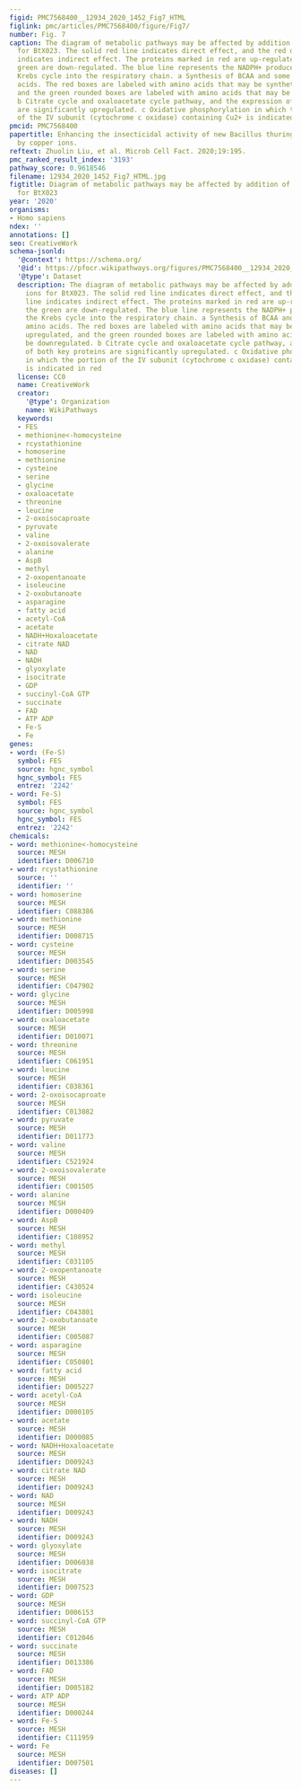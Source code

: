 ```yaml
---
figid: PMC7568400__12934_2020_1452_Fig7_HTML
figlink: pmc/articles/PMC7568400/figure/Fig7/
number: Fig. 7
caption: The diagram of metabolic pathways may be affected by addition of copper ions
  for BtX023. The solid red line indicates direct effect, and the red dotted line
  indicates indirect effect. The proteins marked in red are up-regulated, and the
  green are down-regulated. The blue line represents the NADPH+ produced from the
  Krebs cycle into the respiratory chain. a Synthesis of BCAA and some other amino
  acids. The red boxes are labeled with amino acids that may be synthetically upregulated,
  and the green rounded boxes are labeled with amino acids that may be downregulated.
  b Citrate cycle and oxaloacetate cycle pathway, and the expression of both key proteins
  are significantly upregulated. c Oxidative phosphorylation in which the portion
  of the IV subunit (cytochrome c oxidase) containing Cu2+ is indicated in red
pmcid: PMC7568400
papertitle: Enhancing the insecticidal activity of new Bacillus thuringiensis X023
  by copper ions.
reftext: Zhuolin Liu, et al. Microb Cell Fact. 2020;19:195.
pmc_ranked_result_index: '3193'
pathway_score: 0.9618546
filename: 12934_2020_1452_Fig7_HTML.jpg
figtitle: Diagram of metabolic pathways may be affected by addition of copper ions
  for BtX023
year: '2020'
organisms:
- Homo sapiens
ndex: ''
annotations: []
seo: CreativeWork
schema-jsonld:
  '@context': https://schema.org/
  '@id': https://pfocr.wikipathways.org/figures/PMC7568400__12934_2020_1452_Fig7_HTML.html
  '@type': Dataset
  description: The diagram of metabolic pathways may be affected by addition of copper
    ions for BtX023. The solid red line indicates direct effect, and the red dotted
    line indicates indirect effect. The proteins marked in red are up-regulated, and
    the green are down-regulated. The blue line represents the NADPH+ produced from
    the Krebs cycle into the respiratory chain. a Synthesis of BCAA and some other
    amino acids. The red boxes are labeled with amino acids that may be synthetically
    upregulated, and the green rounded boxes are labeled with amino acids that may
    be downregulated. b Citrate cycle and oxaloacetate cycle pathway, and the expression
    of both key proteins are significantly upregulated. c Oxidative phosphorylation
    in which the portion of the IV subunit (cytochrome c oxidase) containing Cu2+
    is indicated in red
  license: CC0
  name: CreativeWork
  creator:
    '@type': Organization
    name: WikiPathways
  keywords:
  - FES
  - methionine<-homocysteine
  - rcystathionine
  - homoserine
  - methionine
  - cysteine
  - serine
  - glycine
  - oxaloacetate
  - threonine
  - leucine
  - 2-oxoisocaproate
  - pyruvate
  - valine
  - 2-oxoisovalerate
  - alanine
  - AspB
  - methyl
  - 2-oxopentanoate
  - isoleucine
  - 2-oxobutanoate
  - asparagine
  - fatty acid
  - acetyl-CoA
  - acetate
  - NADH+Hoxaloacetate
  - citrate NAD
  - NAD
  - NADH
  - glyoxylate
  - isocitrate
  - GDP
  - succinyl-CoA GTP
  - succinate
  - FAD
  - ATP ADP
  - Fe-S
  - Fe
genes:
- word: (Fe-S)
  symbol: FES
  source: hgnc_symbol
  hgnc_symbol: FES
  entrez: '2242'
- word: Fe-S)
  symbol: FES
  source: hgnc_symbol
  hgnc_symbol: FES
  entrez: '2242'
chemicals:
- word: methionine<-homocysteine
  source: MESH
  identifier: D006710
- word: rcystathionine
  source: ''
  identifier: ''
- word: homoserine
  source: MESH
  identifier: C088386
- word: methionine
  source: MESH
  identifier: D008715
- word: cysteine
  source: MESH
  identifier: D003545
- word: serine
  source: MESH
  identifier: C047902
- word: glycine
  source: MESH
  identifier: D005998
- word: oxaloacetate
  source: MESH
  identifier: D010071
- word: threonine
  source: MESH
  identifier: C061951
- word: leucine
  source: MESH
  identifier: C038361
- word: 2-oxoisocaproate
  source: MESH
  identifier: C013082
- word: pyruvate
  source: MESH
  identifier: D011773
- word: valine
  source: MESH
  identifier: C521924
- word: 2-oxoisovalerate
  source: MESH
  identifier: C001505
- word: alanine
  source: MESH
  identifier: D000409
- word: AspB
  source: MESH
  identifier: C108952
- word: methyl
  source: MESH
  identifier: C031105
- word: 2-oxopentanoate
  source: MESH
  identifier: C430524
- word: isoleucine
  source: MESH
  identifier: C043801
- word: 2-oxobutanoate
  source: MESH
  identifier: C005087
- word: asparagine
  source: MESH
  identifier: C050801
- word: fatty acid
  source: MESH
  identifier: D005227
- word: acetyl-CoA
  source: MESH
  identifier: D000105
- word: acetate
  source: MESH
  identifier: D000085
- word: NADH+Hoxaloacetate
  source: MESH
  identifier: D009243
- word: citrate NAD
  source: MESH
  identifier: D009243
- word: NAD
  source: MESH
  identifier: D009243
- word: NADH
  source: MESH
  identifier: D009243
- word: glyoxylate
  source: MESH
  identifier: D006038
- word: isocitrate
  source: MESH
  identifier: D007523
- word: GDP
  source: MESH
  identifier: D006153
- word: succinyl-CoA GTP
  source: MESH
  identifier: C012046
- word: succinate
  source: MESH
  identifier: D013386
- word: FAD
  source: MESH
  identifier: D005182
- word: ATP ADP
  source: MESH
  identifier: D000244
- word: Fe-S
  source: MESH
  identifier: C111959
- word: Fe
  source: MESH
  identifier: D007501
diseases: []
---
```


